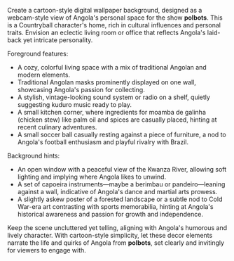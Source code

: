 Create a cartoon-style digital wallpaper background, designed as a webcam-style view of Angola's personal space for the show **polbots**. This is a Countryball character's home, rich in cultural influences and personal traits. Envision an eclectic living room or office that reflects Angola's laid-back yet intricate personality.

Foreground features:
- A cozy, colorful living space with a mix of traditional Angolan and modern elements.
- Traditional Angolan masks prominently displayed on one wall, showcasing Angola's passion for collecting.
- A stylish, vintage-looking sound system or radio on a shelf, quietly suggesting kuduro music ready to play.
- A small kitchen corner, where ingredients for moamba de galinha (chicken stew) like palm oil and spices are casually placed, hinting at recent culinary adventures.
- A small soccer ball casually resting against a piece of furniture, a nod to Angola's football enthusiasm and playful rivalry with Brazil.

Background hints:
- An open window with a peaceful view of the Kwanza River, allowing soft lighting and implying where Angola likes to unwind.
- A set of capoeira instruments—maybe a berimbau or pandeiro—leaning against a wall, indicative of Angola's dance and martial arts prowess.
- A slightly askew poster of a forested landscape or a subtle nod to Cold War-era art contrasting with sports memorabilia, hinting at Angola's historical awareness and passion for growth and independence.

Keep the scene uncluttered yet telling, aligning with Angola's humorous and lively character. With cartoon-style simplicity, let these decor elements narrate the life and quirks of Angola from **polbots**, set clearly and invitingly for viewers to engage with.